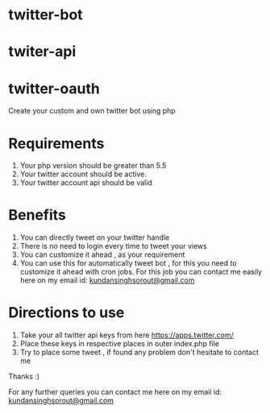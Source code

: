 # twitter-bot 
# twiter-api
# twitter-oauth
Create your custom and own twitter bot using php

# Requirements
1. Your php version should be greater than 5.5
2. Your twitter account should be active.
3. Your twitter account api should be valid

# Benefits
1. You can directly tweet on your twitter handle
2. There is no need to login every time to tweet your views
3. You can customize it ahead , as your requirement
4. You can use this for automatically tweet bot , for this you need to customize it ahead with cron jobs. For this job you can contact me easily here on my email id:  kundansinghsorout@gmail.com

# Directions to use
1. Take your all twitter api keys from here https://apps.twitter.com/
2. Place these keys in respective places in outer index.php file
3. Try to place some tweet , if found any problem don't hesitate to contact me



Thanks :)

For any further queries you can contact me here on my email id:  kundansinghsorout@gmail.com
